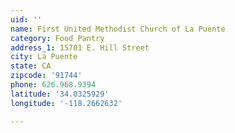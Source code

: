 ```yaml
---
uid: ''
name: First United Methodist Church of La Puente
category: Food Pantry
address_1: 15701 E. Hill Street
city: La Puente
state: CA
zipcode: '91744'
phone: 626.968.9394
latitude: '34.0325929'
longitude: '-118.2662632'

---
```

